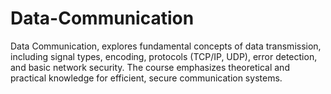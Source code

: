 # Data-Communication
Data Communication, explores fundamental concepts of data transmission, including signal types, encoding, protocols (TCP/IP, UDP), error detection, and basic network security. The course emphasizes theoretical and practical knowledge for efficient, secure communication systems.
